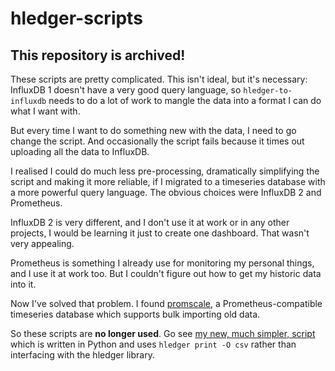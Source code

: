 hledger-scripts
===============

## This repository is archived!

These scripts are pretty complicated.  This isn't ideal, but it's
necessary: InfluxDB 1 doesn't have a very good query language, so
`hledger-to-influxdb` needs to do a lot of work to mangle the data
into a format I can do what I want with.

But every time I want to do something new with the data, I need to go
change the script.  And occasionally the script fails because it times
out uploading all the data to InfluxDB.

I realised I could do much less pre-processing, dramatically
simplifying the script and making it more reliable, if I migrated to a
timeseries database with a more powerful query language.  The obvious
choices were InfluxDB 2 and Prometheus.

InfluxDB 2 is very different, and I don't use it at work or in any
other projects, I would be learning it just to create one dashboard.
That wasn't very appealing.

Prometheus is something I already use for monitoring my personal
things, and I use it at work too.  But I couldn't figure out how to
get my historic data into it.

Now I've solved that problem.  I found [promscale][], a
Prometheus-compatible timeseries database which supports bulk
importing old data.

So these scripts are **no longer used**.  Go see [my new, much
simpler, script][] which is written in Python and uses `hledger print
-O csv` rather than interfacing with the hledger library.

[promscale]: https://github.com/timescale/promscale
[my new, much simpler, script]: https://github.com/barrucadu/nixfiles/blob/ba59fce93c1bf615fde1a7556d39b5faebe29914/hosts/nyarlathotep/jobs/hledger-export-to-promscale.py
